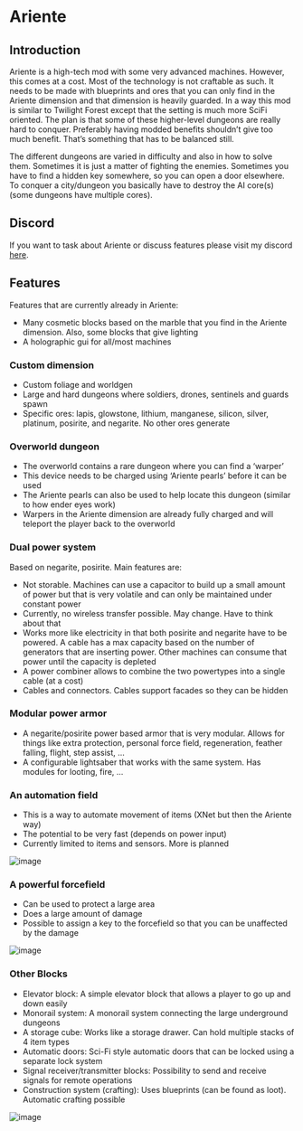 # Ariente

## Introduction

Ariente is a high-tech mod with some very advanced machines.
However, this comes at a cost.
Most of the technology is not craftable as such.
It needs to be made with blueprints and ores that you can only find in the Ariente dimension and that dimension is heavily guarded.
In a way this mod is similar to Twilight Forest except that the setting is much more SciFi oriented.
The plan is that some of these higher-level dungeons are really hard to conquer.
Preferably having modded benefits shouldn’t give too much benefit.
That’s something that has to be balanced still.

The different dungeons are varied in difficulty and also in how to solve them.
Sometimes it is just a matter of fighting the enemies.
Sometimes you have to find a hidden key somewhere, so you can open a door elsewhere.
To conquer a city/dungeon you basically have to destroy the AI core(s) (some dungeons have multiple cores).

## Discord

If you want to task about Ariente or discuss features please visit my discord [here](https://discord.gg/Z6r7kUT).

## Features

Features that are currently already in Ariente:

* Many cosmetic blocks based on the marble that you find in the Ariente dimension. Also, some blocks that give lighting
* A holographic gui for all/most machines

### Custom dimension

* Custom foliage and worldgen
* Large and hard dungeons where soldiers, drones, sentinels and guards spawn
* Specific ores: lapis, glowstone, lithium, manganese, silicon, silver, platinum, posirite, and negarite. No other ores generate

### Overworld dungeon

* The overworld contains a rare dungeon where you can find a ‘warper’
* This device needs to be charged using ‘Ariente pearls’ before it can be used
* The Ariente pearls can also be used to help locate this dungeon (similar to how ender eyes work)
* Warpers in the Ariente dimension are already fully charged and will teleport the player back to the overworld

### Dual power system

Based on negarite, posirite.
Main features are:

* Not storable. Machines can use a capacitor to build up a small amount of power but that is very volatile and can only be maintained under constant power
* Currently, no wireless transfer possible. May change. Have to think about that
* Works more like electricity in that both posirite and negarite have to be powered. A cable has a max capacity based on the number of generators that are inserting power. Other machines can consume that power until the capacity is depleted
* A power combiner allows to combine the two powertypes into a single cable (at a cost)
* Cables and connectors. Cables support facades so they can be hidden

### Modular power armor

* A negarite/posirite power based armor that is very modular. Allows for things like extra protection, personal force field, regeneration, feather falling, flight, step assist, …
* A configurable lightsaber that works with the same system. Has modules for looting, fire, ...

### An automation field

* This is a way to automate movement of items (XNet but then the Ariente way)
* The potential to be very fast (depends on power input)
* Currently limited to items and sensors. More is planned

![image](https://i.imgur.com/e0P8Qpg.png)

### A powerful forcefield

* Can be used to protect a large area
* Does a large amount of damage
* Possible to assign a key to the forcefield so that you can be unaffected by the damage

![image](https://i.imgur.com/HQRYUkD.png)

### Other Blocks

* Elevator block: A simple elevator block that allows a player to go up and down easily
* Monorail system: A monorail system connecting the large underground dungeons
* A storage cube: Works like a storage drawer. Can hold multiple stacks of 4 item types
* Automatic doors: Sci-Fi style automatic doors that can be locked using a separate lock system
* Signal receiver/transmitter blocks: Possibility to send and receive signals for remote operations
* Construction system (crafting): Uses blueprints (can be found as loot). Automatic crafting possible

![image](https://i.imgur.com/s2dZHNt.png)
